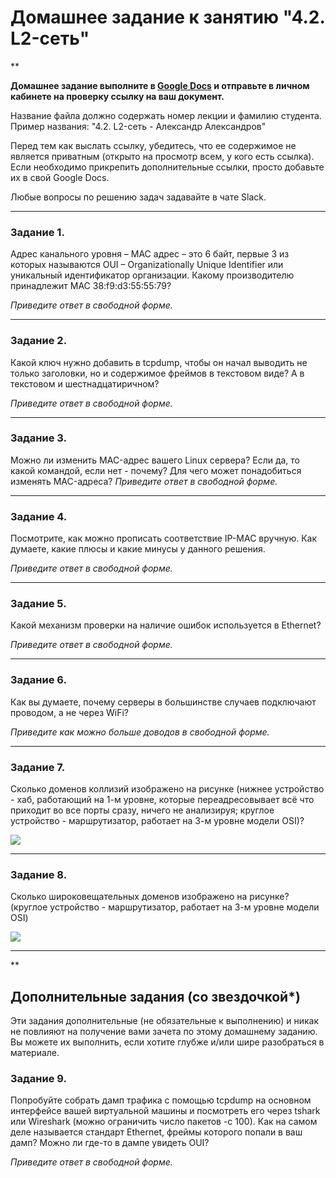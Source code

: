 # Домашнее задание к занятию "4.2. L2-сеть"

**

**Домашнее задание выполните в [Google Docs](https://docs.google.com/) и отправьте в личном кабинете на проверку ссылку на ваш документ.** 

Название файла должно содержать номер лекции и фамилию студента. Пример названия: "4.2. L2-сеть - Александр Александров"

Перед тем как выслать ссылку, убедитесь, что ее содержимое не является приватным (открыто на просмотр всем, у кого есть ссылка). Если необходимо прикрепить дополнительные ссылки, просто добавьте их в свой Google Docs.

Любые вопросы по решению задач задавайте в чате Slack.

---

### Задание 1. 

Адрес канального уровня – MAC адрес – это 6 байт, первые 3 из которых называются OUI – Organizationally Unique Identifier или уникальный идентификатор организации. Какому производителю принадлежит MAC 38:f9:d3:55:55:79?

*Приведите ответ в свободной форме.*

---

### Задание 2. 

Какой ключ нужно добавить в tcpdump, чтобы он начал выводить не только заголовки, но и содержимое фреймов в текстовом виде? А в текстовом и шестнадцатиричном?

*Приведите ответ в свободной форме.*

---

### Задание 3. 

Можно ли изменить MAC-адрес вашего Linux сервера? Если да, то какой командой, если нет - почему?
Для чего может понадобиться изменять MAC-адреса?
*Приведите ответ в свободной форме.*

---

### Задание 4. 

Посмотрите, как можно прописать соответствие IP-MAC вручную.
Как думаете, какие плюсы и какие минусы у данного решения.

*Приведите ответ в свободной форме.*

---

### Задание 5. 

Какой механизм проверки на наличие ошибок используется в Ethernet?

*Приведите ответ в свободной форме.*

---

### Задание 6. 

Как вы думаете, почему серверы в большинстве случаев подключают проводом, а не через WiFi?

*Приведите как можно больше доводов в свободной форме.*

---

### Задание 7. 

Сколько доменов коллизий изображено на рисунке 
(нижнее устройство - хаб, работающий на 1-м уровне, которые переадресовывает всё что приходит во все порты сразу, ничего не анализируя; 
круглое устройство - маршрутизатор, работает на 3-м уровне модели OSI)?

![](https://i.imgur.com/ZSKmvMy.png)

---

### Задание 8. 

Сколько широковещательных доменов изображено на рисунке? (круглое устройство - маршрутизатор, работает на 3-м уровне модели OSI)

![](https://i.imgur.com/D9uUHGW.png)

---



**

## Дополнительные задания (со звездочкой*)
Эти задания дополнительные (не обязательные к выполнению) и никак не повлияют на получение вами зачета по этому домашнему заданию. Вы можете их выполнить, если хотите глубже и/или шире разобраться в материале.

### Задание 9. 

Попробуйте собрать дамп трафика с помощью tcpdump на основном интерфейсе вашей виртуальной машины и посмотреть его через tshark или Wireshark (можно ограничить число пакетов -c 100). Как на самом деле называется стандарт Ethernet, фреймы которого попали в ваш дамп? Можно ли где-то в дампе увидеть OUI?

*Приведите ответ в свободной форме.*
